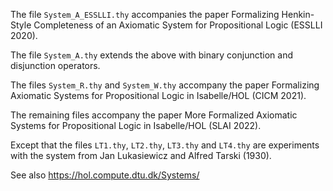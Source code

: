 The file `System_A_ESSLLI.thy` accompanies the paper Formalizing Henkin-Style Completeness of an Axiomatic System for Propositional Logic (ESSLLI 2020).

The file `System_A.thy` extends the above with binary conjunction and disjunction operators.

The files `System_R.thy` and `System_W.thy` accompany the paper Formalizing Axiomatic Systems for Propositional Logic in Isabelle/HOL (CICM 2021).

The remaining files accompany the paper More Formalized Axiomatic Systems for Propositional Logic in Isabelle/HOL (SLAI 2022).

Except that the files `LT1.thy`, `LT2.thy`, `LT3.thy` and `LT4.thy` are experiments with the system from Jan Lukasiewicz and Alfred Tarski (1930).

See also https://hol.compute.dtu.dk/Systems/

